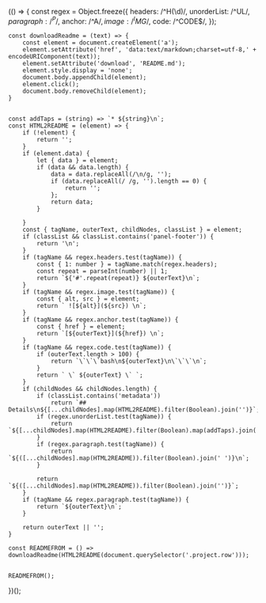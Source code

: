 (() => {
    const regex = Object.freeze({
        headers: /^H(\d)/,
        unorderList: /^UL$/,
        paragraph: /^P$/,
        anchor: /^A$/,
        image: /^IMG$/,
        code: /^CODE$/,
    });


    const downloadReadme = (text) => {
        const element = document.createElement('a');
        element.setAttribute('href', 'data:text/markdown;charset=utf-8,' + encodeURIComponent(text));
        element.setAttribute('download', 'README.md');
        element.style.display = 'none';
        document.body.appendChild(element);
        element.click();
        document.body.removeChild(element);
    }


    const addTaps = (string) => `* ${string}\n`;
    const HTML2README = (element) => {
        if (!element) {
            return '';
        }
        if (element.data) {
            let { data } = element;
            if (data && data.length) {
                data = data.replaceAll(/\n/g, '');
                if (data.replaceAll(/ /g, '').length == 0) {
                    return '';
                };
                return data;
            }

        }
        const { tagName, outerText, childNodes, classList } = element;
        if (classList && classList.contains('panel-footer')) {
            return '\n';
        }
        if (tagName && regex.headers.test(tagName)) {
            const { 1: number } = tagName.match(regex.headers);
            const repeat = parseInt(number) || 1;
            return `${'#'.repeat(repeat)} ${outerText}\n`;
        }
        if (tagName && regex.image.test(tagName)) {
            const { alt, src } = element;
            return ` ![${alt}](${src}) \n`;
        }
        if (tagName && regex.anchor.test(tagName)) {
            const { href } = element;
            return `[${outerText}](${href}) \n`;
        }
        if (tagName && regex.code.test(tagName)) {
            if (outerText.length > 100) {
                return `\`\`\`bash\n${outerText}\n\`\`\`\n`;
            }
            return ` \` ${outerText} \` `;
        }
        if (childNodes && childNodes.length) {
            if (classList.contains('metadata'))
                return `## Details\n${[...childNodes].map(HTML2README).filter(Boolean).join('')}`;
            if (regex.unorderList.test(tagName)) {
                return `${[...childNodes].map(HTML2README).filter(Boolean).map(addTaps).join('')}`;
            }
            if (regex.paragraph.test(tagName)) {
                return `${([...childNodes].map(HTML2README)).filter(Boolean).join(' ')}\n`;
            }

            return `${([...childNodes].map(HTML2README)).filter(Boolean).join('')}`;
        }
        if (tagName && regex.paragraph.test(tagName)) {
            return `${outerText}\n`;
        }

        return outerText || '';
    }

    const READMEFROM = () => downloadReadme(HTML2README(document.querySelector('.project.row')));


    READMEFROM();
})();
